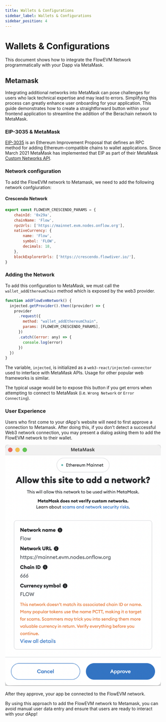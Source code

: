 ```yaml
---
title: Wallets & Configurations
sidebar_label: Wallets & Configurations
sidebar_position: 4
---
```


# Wallets & Configurations

This document shows how to integrate the FlowEVM Network programmatically with your Dapp via MetaMask.

## Metamask

Integrating additional networks into MetaMask can pose challenges for users who lack technical expertise and may lead to errors. Simplifying this process can greatly enhance user onboarding for your application. This guide demonstrates how to create a straightforward button within your frontend application to streamline the addition of the Berachain network to MetaMask.

### EIP-3035 & MetaMask

[EIP-3035](https://eips.ethereum.org/EIPS/eip-3085) is an Ethereum Improvement Proposal that defines an RPC method for adding Ethereum-compatible chains to wallet applications. Since March 2021 MetaMask has implemented that EIP as part of their MetaMask [Custom Networks API](https://consensys.io/blog/connect-users-to-layer-2-networks-with-the-metamask-custom-networks-api).

### Network configuration

To add the FlowEVM network to Metamask, we need to add the following network confgiuration:

#### Crescendo Network

```js
export const FLOWEVM_CRESCENDO_PARAMS = {
    chainId: '0x29a',
    chainName: 'Flow',
    rpcUrls: ['https://mainnet.evm.nodes.onflow.org'],
    nativeCurrency: {
        name: 'Flow',
        symbol: 'FLOW',
        decimals: 18,
    },
    blockExplorerUrls: ['https://crescendo.flowdiver.io/'],
}
```

### Adding the Network

To add this configuration to MetaMask, we must call the `wallet_addEthereumChain` method which is exposed by the web3 provider.

```js
function addFlowEvmNetwork() {
  injected.getProvider().then((provider) => {
    provider
      .request({
        method: "wallet_addEthereumChain",
        params: [FLOWEVM_CRESCENDO_PARAMS],
      })
      .catch((error: any) => {
        console.log(error)
      })
  })
}
```

The variable, `injected`, is initialized as a `web3-react/injected-connector` used to interface with MetaMask APIs. Usage for other popular web frameworks is similar.

The typical usage would be to expose this button if you get errors when attempting to connect to MetaMask (i.e. `Wrong Network` or `Error Connecting`).

### User Experience

Users who first come to your dApp's website will need to first approve a connection to Metamask.  After doing this, if you don't detect a successful Web3 network connection, you may present a dialog asking them to add the FlowEVM network to their wallet.

![Metamask Network](./metamask-network.png)

After they approve, your app be connected to the FlowEVM network. 

By using this approach to add the FlowEVM network to Metamask, you can avoid manual user data entry and ensure that users are ready to interact with your dApp!